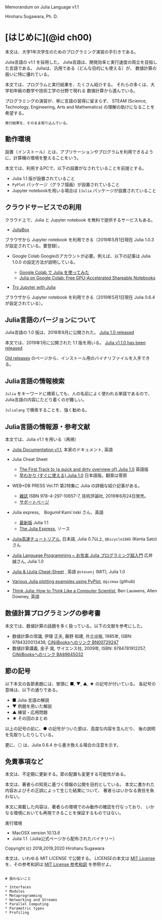 
Memorandum on Julia Language v1.1

Hiroharu Sugawara, Ph. D.


# [はじめに](@id ch00)

本文は、大学1年次学生のためのプログラミング演習の手引きである。

Julia言語の v1.1 を採用した。
Julia言語は、開発効率と実行速度の両立を目指した言語である。
Juliaは、汎用である（どんな目的にも使える）が、
数値計算の扱いに特に優れている。

本文では、プログラムと実行結果を、たくさん紹介する。
それらの多くは、大学初年級の数学や技術工学の分野で現れる
数値計算から選んでいる。

プログラミングの演習が、単に言語の習得に留まらず、
STEAM (Science, Technology, Engineering, Arts and Mathematics)
の理解の助けになることを希望する。

```@raw comment
実行結果を、そのまま取り込んでいる。
```

## 動作環境

設置（インストール）とは、アプリケーションやプログラムを利用できるように、計算機の環境を整えることをいう。

本文では、利用するPCで、以下の設置がなされていることを前提とする。
* Julia 1.1 版が設置されていること
* `PyPlot` パッケージ（グラフ描画）が設置されていること
* Jupyter notebookを用いる場合は `IJulia` パッケージが設置されていること


## クラウドサービスでの利用

クラウド上で、Julia と Jupyter notebook を無料で提供するサービスもある。

- [JuliaBox](https://www.juliabox.com/)

ブラウザから Jupyter notebook を利用できる（2019年5月1日現在 Julia 1.0.3 が設定されている。要登録）。

- Google Colab
Googleのアカウントが必要。例えば、以下の記事は Julia 1.0.0 の設定方法が説明している。
  - [Google Colab で Julia を使ってみた](https://qiita.com/ueuema/items/ca1b326f5df10a4203bd)
  - [Julia on Google Colab: Free GPU-Accelerated Shareable Notebooks](https://discourse.julialang.org/t/julia-on-google-colab-free-gpu-accelerated-shareable-notebooks/15319)

- [Try Jupyter with Julia](https://mybinder.org/v2/gh/binder-examples/julia-python/master?filepath=julia.ipynb)

ブラウザから Jupyter notebook を利用できる（2019年5月1日現在 Julia 0.6.4 が設定されている）。


## Julia言語のバージョンについて

Julia言語の 1.0 版は、2018年8月に公開された。
[Julia 1.0 released](https://discourse.julialang.org/t/julia-1-0-released/13208)

本文では、2019年1月に公開された 1.1 版を用いる。
[Julia v1.1.0 has been released](https://discourse.julialang.org/t/julia-v1-1-0-has-been-released/19911)

[Old releases](https://julialang.org/downloads/oldreleases.html) のページから、インストール用のバイナリファイルを入手できる。

## Julia言語の情報検索

`Julia` をキーワードに検索しても、人の名前によく使われる単語であるので、
Julia言語の内容にたどり着くのが難しい。

`Julialang` で検索することを、強く勧める。

## Julia言語の情報源・参考文献

本文では、Julia v1.1 を用いる（再掲）

* [Julia Documentation v1.1](https://docs.julialang.org/en/v1.1/), 本家のドキュメント, 英語

* Julia Cheat Sheet
  * [The First Track to (a quick and dirty overview of) Julia 1.0](https://juliadocs.github.io/Julia-Cheat-Sheet/) 英語版
  * [早わかり (すぐに使える) Julia 1.0](https://juliadocs.github.io/Julia-Cheat-Sheet/ja/) 日本語版。翻案は菅原

* WEB+DB PRESS Vol.111 第2特集に Julia の詳細な紹介記事がある。
  * [雑誌](https://gihyo.jp/magazine/wdpress/archive/2019/vol111) ISBN 978-4-297-10657-7, 技術評論社, 2019年6月24日発売。
  * [サポートページ](https://gihyo.jp/magazine/wdpress/archive/2019/vol111/support)

* Julia express,　Bogumił Kami´nski さん、英語
  * [最新版](http://bogumilkaminski.pl/files/julia_express.pdf) Julia 1.1
  * [The Julia Express](https://github.com/bkamins/The-Julia-Express), ソース

* [Julia高速チュートリアル](https://github.com/bicycle1885/Julia-Tutorial), 日本語, Julia 0.7以上, `@bicycle1885` (Kenta Sato)さん

* [Julia Language Programming ~ お気楽 Julia プログラミング超入門](http://www.geocities.jp/m_hiroi/light/julia.html) 広井 誠さん, Julia 1.0

* [Julia & IJulia Cheat-Sheet](https://math.mit.edu/~stevenj/Julia-cheatsheet.pdf) , 英語 `@stevenj` (MIT), Julia 1.0

* [Various Julia plotting examples using PyPlot](https://gist.github.com/gizmaa/7214002), `@gizmaa` (github)

* [Think Julia: How to Think Like a Computer Scientist](https://benlauwens.github.io/ThinkJulia.jl/latest/book.html), Ben Lauwens, Allen Downey, 英語


## 数値計算プログラミングの参考書

本文では、数値計算の話題を多く扱っている。以下の文献を参考にした。

* 数値計算の常識, 伊理 正夫, 藤野 和建, 共立出版, 1985年, ISBN: 9784320013438, [CiNiiBooksへのリンク  BN00729247](https://ci.nii.ac.jp/ncid/BN00729247)
* 数値計算講義, 金子 晃, サイエンス社, 2009年, ISBN: 9784781912257, [CiNiiBooksへのリンク  BA89645032](https://ci.nii.ac.jp/ncid/BA89645032)

## 節の記号

以下本文の各節表題には、冒頭に ■, ▼, ▲, ★ の記号が付いている。
各記号の意味は、以下の通りである。

- ■  Julia 言語の解説
- ▼  例題を用いた解説
- ▲  練習・応用問題
- ★  その回のまとめ

以上の記号の前に、● の記号がついた節は、高度な内容を含んだり、
後の説明を先取りしたりしている。

更に、◎ は、Julia 0.6.4 から書き換える場合の注意を示す。

## 免責事項など

本文は、不定期に更新する。節の配置も変更する可能性がある。

本文は、著者らの知見に基づく情報の公開を目的としている。
本文に書かれた内容およびその正誤によって生じた結果について、
著者らはいかなる責任を負わない。

本文に掲載した内容は、著者らの環境でのみ動作の確認を行なっており、
いかなる環境においても再現できることを保証するものではない。

実行環境

- MacOSX version 10.13.6
- Julia 1.1（Julia公式ページから配布されたバイナリー）

Copyright (c) 2018,2019,2020 Hiroharu Sugawara

本文は、いわゆる MIT LICENSE で公開する。
LICENSEの本文は [MIT License](@ref) を、その参考和訳は [MIT License 参考和訳](@ref) を参照せよ。


```@raw comment

# 扱わないこと

* Interfaces
* Modules
* Metaprogramming
* Networking and Streams
* Parallel Computing
* Parametric types
* Profiling

```
